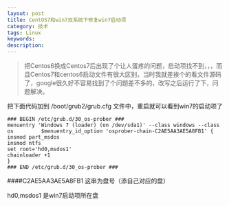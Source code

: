 ```yaml
---
layout: post
title: CentOS7和win7双系统下修复win7启动项
category: 技术
tags: Linux
keywords:
description:
---
```


>把Centos6换成Centos7后出现了个让人蛋疼的问题，启动项找不到，，，而且Centos7和centos6启动文件有很大区别，当时我就差挨个的看文件源码了，google很久好不容易找到了个问题差不多的，改写之后运行了下，问题解决。

把下面代码加到 /boot/grub2/grub.cfg 文件中，重启就可以看到win7的启动项了

    ### BEGIN /etc/grub.d/30_os-prober ###
    menuentry 'Windows 7 (loader) (on /dev/sda1)' --class windows --class os         $menuentry_id_option 'osprober-chain-C2AE5AA3AE5A8FB1' {
    insmod part_msdos
    insmod ntfs
    set root='hd0,msdos1'
    chainloader +1
    }
    ### END /etc/grub.d/30_os-prober ###
    
####C2AE5AA3AE5A8FB1 这串为盘号（添自己对应的盘）

hd0,msdos1   是win7启动项所在盘